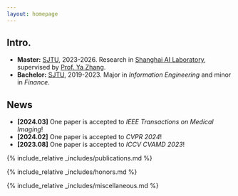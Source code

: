 ```yaml
---
layout: homepage
---
```


## Intro.
- **Master:** [SJTU](https://en.sjtu.edu.cn/), 2023-2026. Research in [Shanghai AI Laboratory](https://www.shlab.org.cn/), supervised by [Prof. Ya Zhang](https://annzhanglion.github.io/).
- **Bachelor:** [SJTU](https://en.sjtu.edu.cn/), 2019-2023. Major in _Information Engineering_ and minor in _Finance_.

## News

- **[2024.03]** One paper is accepted to _IEEE Transactions on Medical Imaging_!
- **[2024.02]** One paper is accepted to _CVPR 2024_!
- **[2023.08]** One paper is accepted to _ICCV CVAMD 2023_!

{% include_relative _includes/publications.md %}

{% include_relative _includes/honors.md %}

{% include_relative _includes/miscellaneous.md %}

